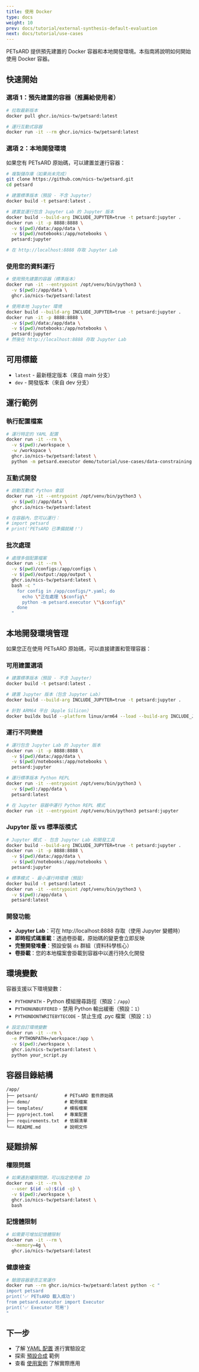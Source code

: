 ```yaml
---
title: 使用 Docker
type: docs
weight: 10
prev: docs/tutorial/external-synthesis-default-evaluation
next: docs/tutorial/use-cases
---
```


PETsARD 提供預先建置的 Docker 容器和本地開發環境。本指南將說明如何開始使用 Docker 容器。

## 快速開始

### 選項 1：預先建置的容器（推薦給使用者）

```bash
# 拉取最新版本
docker pull ghcr.io/nics-tw/petsard:latest

# 運行互動式容器
docker run -it --rm ghcr.io/nics-tw/petsard:latest
```

### 選項 2：本地開發環境

如果您有 PETsARD 原始碼，可以建置並運行容器：

```bash
# 複製儲存庫（如果尚未完成）
git clone https://github.com/nics-tw/petsard.git
cd petsard

# 建置標準版本（預設 - 不含 Jupyter）
docker build -t petsard:latest .

# 建置並運行包含 Jupyter Lab 的 Jupyter 版本
docker build --build-arg INCLUDE_JUPYTER=true -t petsard:jupyter .
docker run -it -p 8888:8888 \
  -v $(pwd)/data:/app/data \
  -v $(pwd)/notebooks:/app/notebooks \
  petsard:jupyter

# 在 http://localhost:8888 存取 Jupyter Lab
```

### 使用您的資料運行

```bash
# 使用預先建置的容器（標準版本）
docker run -it --entrypoint /opt/venv/bin/python3 \
  -v $(pwd):/app/data \
  ghcr.io/nics-tw/petsard:latest

# 使用本地 Jupyter 環境
docker build --build-arg INCLUDE_JUPYTER=true -t petsard:jupyter .
docker run -it -p 8888:8888 \
  -v $(pwd)/data:/app/data \
  -v $(pwd)/notebooks:/app/notebooks \
  petsard:jupyter
# 然後在 http://localhost:8888 存取 Jupyter Lab
```

## 可用標籤

- `latest` - 最新穩定版本（來自 main 分支）
- `dev` - 開發版本（來自 dev 分支）

## 運行範例

### 執行配置檔案

```bash
# 運行特定的 YAML 配置
docker run -it --rm \
  -v $(pwd):/workspace \
  -w /workspace \
  ghcr.io/nics-tw/petsard:latest \
  python -m petsard.executor demo/tutorial/use-cases/data-constraining.yaml
```

### 互動式開發

```bash
# 啟動互動式 Python 會話
docker run -it --entrypoint /opt/venv/bin/python3 \
  -v $(pwd):/app/data \
  ghcr.io/nics-tw/petsard:latest

# 在容器內，您可以運行：
# import petsard
# print('PETsARD 已準備就緒！')
```

### 批次處理

```bash
# 處理多個配置檔案
docker run -it --rm \
  -v $(pwd)/configs:/app/configs \
  -v $(pwd)/output:/app/output \
  ghcr.io/nics-tw/petsard:latest \
  bash -c "
    for config in /app/configs/*.yaml; do
      echo \"正在處理 \$config\"
      python -m petsard.executor \"\$config\"
    done
  "
```

## 本地開發環境管理

如果您正在使用 PETsARD 原始碼，可以直接建置和管理容器：

### 可用建置選項

```bash
# 建置標準版本（預設 - 不含 Jupyter）
docker build -t petsard:latest .

# 建置 Jupyter 版本（包含 Jupyter Lab）
docker build --build-arg INCLUDE_JUPYTER=true -t petsard:jupyter .

# 針對 ARM64 平台（Apple Silicon）
docker buildx build --platform linux/arm64 --load --build-arg INCLUDE_JUPYTER=true -t petsard:jupyter --no-cache .
```

### 運行不同變體

```bash
# 運行包含 Jupyter Lab 的 Jupyter 版本
docker run -it -p 8888:8888 \
  -v $(pwd)/data:/app/data \
  -v $(pwd)/notebooks:/app/notebooks \
  petsard:jupyter

# 運行標準版本 Python REPL
docker run -it --entrypoint /opt/venv/bin/python3 \
  -v $(pwd):/app/data \
  petsard:latest

# 在 Jupyter 容器中運行 Python REPL 模式
docker run -it --entrypoint /opt/venv/bin/python3 petsard:jupyter
```

### Jupyter 版 vs 標準版模式

```bash
# Jupyter 模式 - 包含 Jupyter Lab 和開發工具
docker build --build-arg INCLUDE_JUPYTER=true -t petsard:jupyter .
docker run -it -p 8888:8888 \
  -v $(pwd)/data:/app/data \
  -v $(pwd)/notebooks:/app/notebooks \
  petsard:jupyter

# 標準模式 - 最小運行時環境（預設）
docker build -t petsard:latest .
docker run -it --entrypoint /opt/venv/bin/python3 \
  -v $(pwd):/app/data \
  petsard:latest
```

### 開發功能

- **Jupyter Lab**：可在 http://localhost:8888 存取（使用 Jupyter 變體時）
- **即時程式碼重載**：透過卷掛載，原始碼的變更會立即反映
- **完整開發堆疊**：預設安裝 `ds` 群組（資料科學核心）
- **卷掛載**：您的本地檔案會掛載到容器中以進行持久化開發

## 環境變數

容器支援以下環境變數：

- `PYTHONPATH` - Python 模組搜尋路徑（預設：`/app`）
- `PYTHONUNBUFFERED` - 禁用 Python 輸出緩衝（預設：`1`）
- `PYTHONDONTWRITEBYTECODE` - 禁止生成 .pyc 檔案（預設：`1`）

```bash
# 設定自訂環境變數
docker run -it --rm \
  -e PYTHONPATH=/workspace:/app \
  -v $(pwd):/workspace \
  ghcr.io/nics-tw/petsard:latest \
  python your_script.py
```

## 容器目錄結構

```
/app/
├── petsard/          # PETsARD 套件原始碼
├── demo/             # 範例檔案
├── templates/        # 模板檔案
├── pyproject.toml    # 專案配置
├── requirements.txt  # 依賴清單
└── README.md         # 說明文件
```

## 疑難排解

### 權限問題

```bash
# 如果遇到權限問題，可以指定使用者 ID
docker run -it --rm \
  --user $(id -u):$(id -g) \
  -v $(pwd):/workspace \
  ghcr.io/nics-tw/petsard:latest \
  bash
```

### 記憶體限制

```bash
# 如需要可增加記憶體限制
docker run -it --rm \
  --memory=4g \
  ghcr.io/nics-tw/petsard:latest
```

### 健康檢查

```bash
# 驗證容器是否正常運作
docker run --rm ghcr.io/nics-tw/petsard:latest python -c "
import petsard
print('✅ PETsARD 載入成功')
from petsard.executor import Executor
print('✅ Executor 可用')
"
```

## 下一步

- 了解 [YAML 配置](../yaml-config) 進行實驗設定
- 探索 [預設合成](../default-synthesis) 範例
- 查看 [使用案例](../use-cases) 了解實際應用